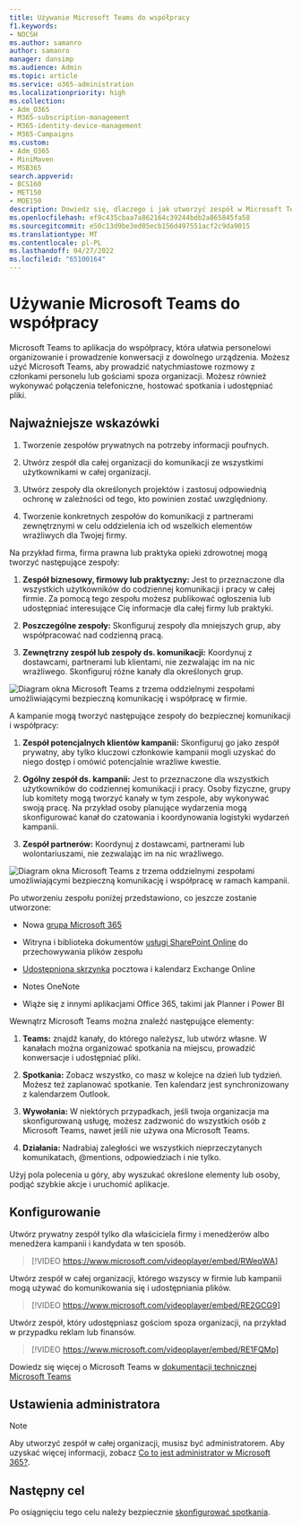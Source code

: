 ```yaml
---
title: Używanie Microsoft Teams do współpracy
f1.keywords:
- NOCSH
ms.author: samanro
author: samanro
manager: dansimp
ms.audience: Admin
ms.topic: article
ms.service: o365-administration
ms.localizationpriority: high
ms.collection:
- Adm_O365
- M365-subscription-management
- M365-identity-device-management
- M365-Campaigns
ms.custom:
- Adm_O365
- MiniMaven
- MSB365
search.appverid:
- BCS160
- MET150
- MOE150
description: Dowiedz się, dlaczego i jak utworzyć zespół w Microsoft Teams, aby twoja mała firma lub kampania mogła współpracować.
ms.openlocfilehash: ef9c435cbaa7a862164c39244bdb2a865845fa58
ms.sourcegitcommit: e50c13d9be3ed05ecb156d497551acf2c9da9015
ms.translationtype: MT
ms.contentlocale: pl-PL
ms.lasthandoff: 04/27/2022
ms.locfileid: "65100164"
---
```

# <a name="use-microsoft-teams-for-collaboration"></a>Używanie Microsoft Teams do współpracy

Microsoft Teams to aplikacja do współpracy, która ułatwia personelowi organizowanie i prowadzenie konwersacji z dowolnego urządzenia. Możesz użyć Microsoft Teams, aby prowadzić natychmiastowe rozmowy z członkami personelu lub gościami spoza organizacji. Możesz również wykonywać połączenia telefoniczne, hostować spotkania i udostępniać pliki.

## <a name="best-practices"></a>Najważniejsze wskazówki

1. Tworzenie zespołów prywatnych na potrzeby informacji poufnych.

2. Utwórz zespół dla całej organizacji do komunikacji ze wszystkimi użytkownikami w całej organizacji.

3. Utwórz zespoły dla określonych projektów i zastosuj odpowiednią ochronę w zależności od tego, kto powinien zostać uwzględniony.

4. Tworzenie konkretnych zespołów do komunikacji z partnerami zewnętrznymi w celu oddzielenia ich od wszelkich elementów wrażliwych dla Twojej firmy.

Na przykład firma, firma prawna lub praktyka opieki zdrowotnej mogą tworzyć następujące zespoły:

1. **Zespół biznesowy, firmowy lub praktyczny:** Jest to przeznaczone dla wszystkich użytkowników do codziennej komunikacji i pracy w całej firmie. Za pomocą tego zespołu możesz publikować ogłoszenia lub udostępniać interesujące Cię informacje dla całej firmy lub praktyki.

2. **Poszczególne zespoły:** Skonfiguruj zespoły dla mniejszych grup, aby współpracować nad codzienną pracą.

3. **Zewnętrzny zespół lub zespoły ds. komunikacji:** Koordynuj z dostawcami, partnerami lub klientami, nie zezwalając im na nic wrażliwego. Skonfiguruj różne kanały dla określonych grup.

![Diagram okna Microsoft Teams z trzema oddzielnymi zespołami umożliwiającymi bezpieczną komunikację i współpracę w firmie.](../media/m365-democracy-teams-business-collab.png)

A kampanie mogą tworzyć następujące zespoły do bezpiecznej komunikacji i współpracy:

1. **Zespół potencjalnych klientów kampanii:** Skonfiguruj go jako zespół prywatny, aby tylko kluczowi członkowie kampanii mogli uzyskać do niego dostęp i omówić potencjalnie wrażliwe kwestie.

2. **Ogólny zespół ds. kampanii:** Jest to przeznaczone dla wszystkich użytkowników do codziennej komunikacji i pracy. Osoby fizyczne, grupy lub komitety mogą tworzyć kanały w tym zespole, aby wykonywać swoją pracę. Na przykład osoby planujące wydarzenia mogą skonfigurować kanał do czatowania i koordynowania logistyki wydarzeń kampanii.

3. **Zespół partnerów:** Koordynuj z dostawcami, partnerami lub wolontariuszami, nie zezwalając im na nic wrażliwego.

![Diagram okna Microsoft Teams z trzema oddzielnymi zespołami umożliwiającymi bezpieczną komunikację i współpracę w ramach kampanii.](../media/m365-democracy-teams-collab.png)

Po utworzeniu zespołu poniżej przedstawiono, co jeszcze zostanie utworzone:

- Nowa [grupa Microsoft 365](/MicrosoftTeams/office-365-groups)

- Witryna i biblioteka dokumentów [usługi SharePoint Online](/MicrosoftTeams/sharepoint-onedrive-interact) do przechowywania plików zespołu

- [Udostępniona skrzynka](/MicrosoftTeams/exchange-teams-interact) pocztowa i kalendarz Exchange Online

- Notes OneNote

- Wiąże się z innymi aplikacjami Office 365, takimi jak Planner i Power BI

Wewnątrz Microsoft Teams można znaleźć następujące elementy:

1. **Teams:** znajdź kanały, do którego należysz, lub utwórz własne. W kanałach można organizować spotkania na miejscu, prowadzić konwersacje i udostępniać pliki.

2. **Spotkania:** Zobacz wszystko, co masz w kolejce na dzień lub tydzień. Możesz też zaplanować spotkanie. Ten kalendarz jest synchronizowany z kalendarzem Outlook.

3. **Wywołania:** W niektórych przypadkach, jeśli twoja organizacja ma skonfigurowaną usługę, możesz zadzwonić do wszystkich osób z Microsoft Teams, nawet jeśli nie używa ona Microsoft Teams.

4. **Działania:** Nadrabiaj zaległości we wszystkich nieprzeczytanych komunikatach, @mentions, odpowiedziach i nie tylko.

Użyj pola polecenia u góry, aby wyszukać określone elementy lub osoby, podjąć szybkie akcje i uruchomić aplikacje.

## <a name="set-it-up"></a>Konfigurowanie

Utwórz prywatny zespół tylko dla właściciela firmy i menedżerów albo menedżera kampanii i kandydata w ten sposób.

> [!VIDEO https://www.microsoft.com/videoplayer/embed/RWeqWA]

Utwórz zespół w całej organizacji, którego wszyscy w firmie lub kampanii mogą używać do komunikowania się i udostępniania plików.

> [!VIDEO https://www.microsoft.com/videoplayer/embed/RE2GCG9]

Utwórz zespół, który udostępniasz gościom spoza organizacji, na przykład w przypadku reklam lub finansów.

> [!VIDEO https://www.microsoft.com/videoplayer/embed/RE1FQMp]

Dowiedz się więcej o Microsoft Teams w [dokumentacji technicznej Microsoft Teams](/microsoftteams/microsoft-teams)

## <a name="admin-settings"></a>Ustawienia administratora

> [!Note]
> Aby utworzyć zespół w całej organizacji, musisz być administratorem. Aby uzyskać więcej informacji, zobacz [Co to jest administrator w Microsoft 365?](https://support.office.com/article/what-is-an-admin-e123627e-4892-4461-b9aa-1b6d57a5cfa4?ui=en-US&rs=en-US&ad=US).

## <a name="next-objective"></a>Następny cel

Po osiągnięciu tego celu należy bezpiecznie [skonfigurować spotkania](set-up-meetings.md).

